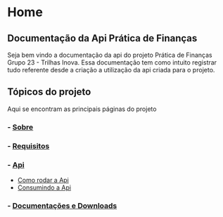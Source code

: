 # Home
## Documentação da Api Prática de Finanças

Seja bem vindo a documentação da api do projeto Prática de Finanças Grupo 23 - Trilhas Inova. Essa documentação tem como intuito registrar tudo referente desde a criação a utilização da api criada para o projeto.

## Tópicos do projeto 

Aqui se encontram as principais páginas do projeto

### - [Sobre](#sobre)
### - [Requisitos](requisitos)

### - [Api](API/#API)
  - [Como rodar a Api](API/#instalação-do-API)
  - [Consumindo a Api](API/#configuração-básica-do-API)

### - [Documentações e Downloads](documentações-e-downloads)
